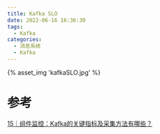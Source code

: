 ```yaml
---
title: Kafka SLO
date: 2022-06-16 16:36:30
tags:
  - Kafka
categories:
  - 消息系统 
  - Kafka
---
```


<p></p>
<!-- more -->


{% asset_img  'kafkaSLO.jpg' %}


# 参考
[15｜组件监控：Kafka的关键指标及采集方法有哪些？](https://time.geekbang.org/column/article/628498)